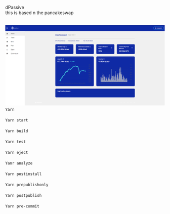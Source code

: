 dPassive <br>
this is based n the pancakeswap <br><br>

<img src="https://github.com/TortuC/React-TypeScript-dPassive/blob/main/2021-06-17_21-43-00.png" alt="image" />

<code>
Yarn <br>
Yarn start <br>
Yarn build <br>
Yarn test <br>
Yarn eject <br>
Yanr analyze <br>
Yarn postinstall <br>
Yarn prepublishonly <br>
Yarn postpublish <br>
Yarn pre-commit <br>
</code>
